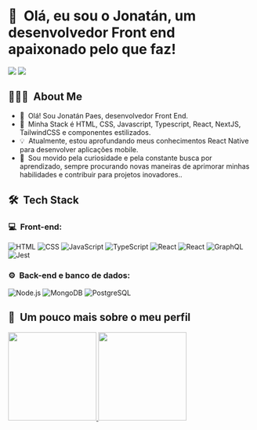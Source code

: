<h1>👋 &nbsp;Olá, eu sou o Jonatán, um desenvolvedor Front end apaixonado pelo que faz!</h1>
<p>
<a href="https://www.linkedin.com/in/jonatanpaes182"><img src="https://img.shields.io/badge/-Jonatán%20Paes-0077B5?style=flat-square&logo=Linkedin&logoColor=white"/></a>
<a href="mailto:jonatanpaes182@gmail.com"><img src="https://img.shields.io/badge/-jonatanpaes182@gmail.com-D14836?style=flat-square&logo=Gmail&logoColor=white"/></a>
</p>

<h2> 👨🏻‍💻 &nbsp;About Me </h2>

- 👋 &nbsp;Olá! Sou Jonatán Paes, desenvolvedor Front End.
- 🚀 &nbsp;Minha Stack é HTML, CSS, Javascript, Typescript, React, NextJS, TailwindCSS e componentes estilizados.
- 💡 &nbsp;Atualmente, estou aprofundando meus conhecimentos React Native para desenvolver aplicações mobile.
- 🎯 &nbsp;Sou movido pela curiosidade e pela constante busca por aprendizado, sempre procurando novas maneiras de aprimorar minhas habilidades e contribuir para projetos inovadores..

<h2> 🛠 &nbsp;Tech Stack</h2>
<h3>💻 &nbsp;Front-end:</h3>

![HTML](https://img.shields.io/badge/-HTML-333333?style=flat&logo=HTML5)
![CSS](https://img.shields.io/badge/-CSS-333333?style=flat&logo=CSS3&logoColor=1572B6)
![JavaScript](https://img.shields.io/badge/-JavaScript-333333?style=flat&logo=javascript)
![TypeScript](https://img.shields.io/badge/-TypeScript-333333?style=flat&logo=typescript&logoColor=2D79C7)
![React](https://img.shields.io/badge/-React-333333?style=flat&logo=react)
![React](https://img.shields.io/badge/-React%20Native-333333?style=flat&logo=react)
![GraphQL](https://img.shields.io/badge/-GraphQL-333333?style=flat&logo=graphql&logoColor=E535AB)
![Jest](https://img.shields.io/badge/-Jest-333333?style=flat&logo=jest&logoColor=E535AB)

<h3>⚙️ &nbsp;Back-end e banco de dados:</h3>

![Node.js](https://img.shields.io/badge/-Node.js-333333?style=flat&logo=node.js)
![MongoDB](https://img.shields.io/badge/-MongoDB-333333?style=flat&logo=mongodb)
![PostgreSQL](https://img.shields.io/badge/-PostgreSQL-333333?style=flat&logo=postgresql)

<h2>🚀 &nbsp;Um pouco mais sobre o meu perfil</h2>

<div>
  <a href="https://github.com/JonatanPaes">
  <img height="180em" src="https://github-readme-stats.vercel.app/api?username=JonatanPaes&show_icons=true&theme=dracula&include_all_commits=true&count_private=true"/>
  <img height="180em" src="https://github-readme-stats.vercel.app/api/top-langs/?username=JonatanPaes&layout=compact&langs_count=7&theme=dracula"/>
</div>
